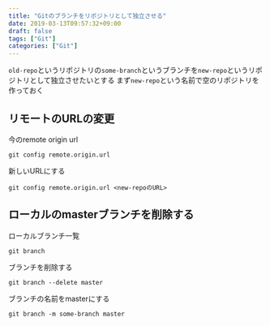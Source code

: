 ```yaml
---
title: "Gitのブランチをリポジトリとして独立させる"
date: 2019-03-13T09:57:32+09:00
draft: false
tags: ["Git"]
categories: ["Git"]
---
```


`old-repo`というリポジトリの`some-branch`というブランチを`new-repo`というリポジトリとして独立させたいとする
まず`new-repo`という名前で空のリポジトリを作っておく

## リモートのURLの変更

今のremote origin url
```
git config remote.origin.url
```
新しいURLにする
```
git config remote.origin.url <new-repoのURL>
```

## ローカルのmasterブランチを削除する
ローカルブランチ一覧
```
git branch
```
ブランチを削除する
```
git branch --delete master
```
ブランチの名前をmasterにする
```
git branch -m some-branch master
```
